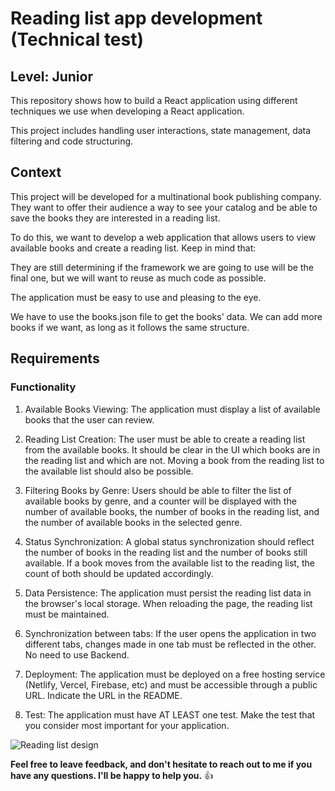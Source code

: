 # Reading list app development (Technical test)

## Level: Junior

This repository shows how to build a React application using different techniques we use when developing a React application.

This project includes handling user interactions, state management, data filtering and code structuring.

## Context

This project will be developed for a multinational book publishing company. They want to offer their audience a way to see your catalog and be able to save the books they are interested in a reading list.

To do this, we want to develop a web application that allows users to view available books and create a reading list. Keep in mind that:

They are still determining if the framework we are going to use will be the final one, but we will want to reuse as much code as possible.

The application must be easy to use and pleasing to the eye.

We have to use the books.json file to get the books' data. We can add more books if we want, as long as it follows the same structure.

## Requirements

### Functionality

1. Available Books Viewing: The application must display a list of available books that the user can review.

2. Reading List Creation: The user must be able to create a reading list from the available books. It should be clear in the UI which books are in the reading list and which are not. Moving a book from the reading list to the available list should also be possible.

3. Filtering Books by Genre: Users should be able to filter the list of available books by genre, and a counter will be displayed with the number of available books, the number of books in the reading list, and the number of available books in the selected genre.

4. Status Synchronization: A global status synchronization should reflect the number of books in the reading list and the number of books still available. If a book moves from the available list to the reading list, the count of both should be updated accordingly.

5. Data Persistence: The application must persist the reading list data in the browser's local storage. When reloading the page, the reading list must be maintained.

6. Synchronization between tabs: If the user opens the application in two different tabs, changes made in one tab must be reflected in the other. No need to use Backend.

7. Deployment: The application must be deployed on a free hosting service (Netlify, Vercel, Firebase, etc) and must be accessible through a public URL. Indicate the URL in the README.

8. Test: The application must have AT LEAST one test. Make the test that you consider most important for your application.

![Reading list design](https://github.com/MrLapa/react-app-from-vanilla-javascript/assets/5798165/34159b4f-09ab-4d2c-9deb-f8aaa083e190)

**Feel free to leave feedback, and don't hesitate to reach out to me if you have any questions. I'll be happy to help you.** :+1:
